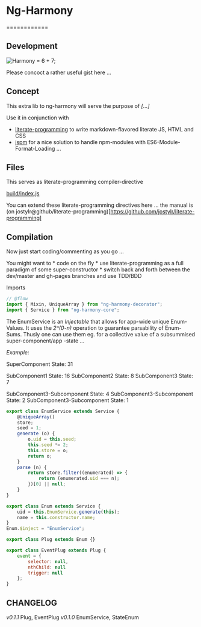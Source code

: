 # Ng-Harmony
============

## Development

![Harmony = 6 + 7;](logo.png "Harmony - Fire in my eyes")

Please concoct a rather useful gist here ...

## Concept

This extra lib to ng-harmony will serve the purpose of *[...]*

Use it in conjunction with

* [literate-programming](http://npmjs.org/packages/literate-programming "click for npm-package-homepage") to write markdown-flavored literate JS, HTML and CSS
* [jspm](https://www.npmjs.com/package/jspm "click for npm-package-homepage") for a nice solution to handle npm-modules with ES6-Module-Format-Loading ...

## Files

This serves as literate-programming compiler-directive

[build/index.js](#Compilation "save:")

You can extend these literate-programming directives here ... the manual is (on jostylr@github/literate-programming)[https://github.com/jostylr/literate-programming]

## Compilation

Now just start coding/commenting as you go ...

You might want to
    * code on the fly
    * use literate-programming as a full paradigm of some super-constructor
    * switch back and forth between the dev/master and gh-pages branches and use TDD/BDD

Imports

```javascript
// @flow
import { Mixin, UniqueArray } from "ng-harmony-decorator";
import { Service } from "ng-harmony-core";
```

The EnumService is an _Injectable_ that allows for app-wide unique Enum-Values.
It uses the _2^(0-n)_ operation to guarantee parsability of Enum-Sums.
Thusly one can use them eg. for a collective value of a subsummised super-component/app -state ...

*Example:*

SuperComponent State: 31

SubComponent1 State: 16
SubComponent2 State: 8
SubComponent3 State: 7

SubComponent3-Subcomponent State: 4
SubComponent3-Subcomponent State: 2
SubComponent3-Subcomponent State: 1


```javascript
export class EnumService extends Service {
    @UniqueArray()
    store;
    seed = 1;
    generate (o) {
        o.uid = this.seed;
        this.seed *= 2;
        this.store = o;
        return o;
    }
    parse (n) {
        return store.filter((enumerated) => {
            return (enumerated.uid === n);
        })[0] || null;
    }
}

export class Enum extends Service {
    uid = this.EnumService.generate(this);
    name = this.constructor.name;
}
Enum.$inject = "EnumService";

export class Plug extends Enum {}

export class EventPlug extends Plug {
    event = {
        selector: null,
        nthChild: null
        trigger: null
    };
}
```

## CHANGELOG

*v0.1.1* Plug, EventPlug
*v0.1.0* EnumService, StateEnum

